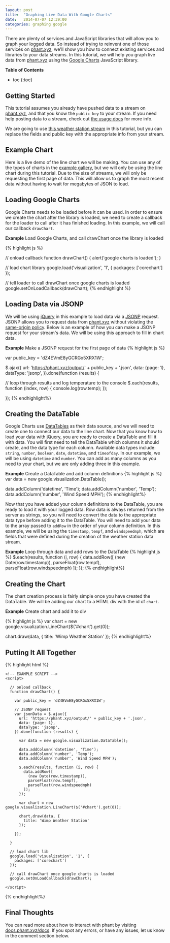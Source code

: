 ```yaml
---
layout: post
title:  "Graphing Live Data With Google Charts"
date:   2014-07-07 12:39:00
categories: graphing google
---
```


There are plenty of services and JavaScript libraries that will allow you to graph your logged data. So
instead of trying to reinvent one of those services on [phant.xyz](https://phant.xyz), 
we'll show you how to connect existing services and libraries to your data streams.
In this tutorial, we will help you graph live data from [phant.xyz](https://phant.xyz)
using the [Google Charts](https://developers.google.com/chart/) JavaScript library.

**Table of Contents**

* toc
{:toc}

## Getting Started
This tutorial assumes you already have pushed data to a stream on [phant.xyz](https://phant.xyz),
and that you know the `public key` to your stream.  If you need help posting data to a stream, check out
[the usage docs](/docs) for more info.

We are going to use [this weather station stream](https://phant.xyz/streams/dZ4EVmE8yGCRGx5XRX1W) in this
tutorial, but you can replace the fields and public key with the appropriate info from your stream.

## Example Chart
Here is a live demo of the line chart we will be making.  You can use any of the types of charts in the
[example gallery](https://google-developers.appspot.com/chart/interactive/docs/gallery), but we will only
be using the line chart during this tutorial.  Due to the size of streams, we will only be requesting the
first page of data.  This will allow us to graph the most recent data without having to wait for megabytes of
JSON to load.

<div id="chart" style="width: 100%"></div>
<script src="//ajax.googleapis.com/ajax/libs/jquery/1.11.1/jquery.min.js"></script>
<script src="https://www.google.com/jsapi"></script>
<script>

function drawChart() {

  var jsonData = $.ajax({
    url: 'https://phant.xyz/output/dZ4EVmE8yGCRGx5XRX1W.json',
    data: {page: 1},
    dataType: 'jsonp',
  }).done(function (results) {

    var data = new google.visualization.DataTable();

    data.addColumn('datetime', 'Time');
    data.addColumn('number', 'Temp');
    data.addColumn('number', 'Wind Speed MPH');

    $.each(results, function (i, v) {
      data.addRow([
        (new Date(v.timestamp)),
        parseFloat(v.tempf),
        parseFloat(v.windspeedmph)
      ]);
    });

    var chart = new google.visualization.LineChart($('#chart').get(0));

    chart.draw(data, {
      title: 'Wimp Weather Station'
    });

  });

}

google.load('visualization', '1', {
  packages: ['corechart']
});
google.setOnLoadCallback(drawChart);

</script>

## Loading Google Charts
Google Charts needs to be loaded before it can be used. In order to ensure we create the chart after the library is
loaded, we need to create a callback for the loader to call after it has finished loading. In this example, we
will call our callback `drawChart`.

**Example** Load Google Charts, and call drawChart once the library is loaded

{% highlight js %}

// onload callback
function drawChart() {
  alert('google charts is loaded');
}

// load chart library
google.load('visualization', '1', {
  packages: ['corechart']
});

// tell loader to call drawChart once google charts is loaded
google.setOnLoadCallback(drawChart);
{% endhighlight %}

## Loading Data via JSONP
We will be using [jQuery](https://jquery.com/) in this example to load data via a [JSONP](https://en.wikipedia.org/wiki/JSONP)
request.  JSONP allows you to request data from [phant.xyz](https://phant.xyz) without violating the
[same-origin policy](https://en.wikipedia.org/wiki/Same-origin_policy). Below is an example of how you can make a JSONP
request for your stream's data.  We will be using this approach to fill in chart data.

**Example** Make a JSONP request for the first page of data
{% highlight js %}

var public_key = 'dZ4EVmE8yGCRGx5XRX1W';

$.ajax({
  url: 'https://phant.xyz/output/' + public_key + '.json',
  data: {page: 1},
  dataType: 'jsonp',
}).done(function (results) {

  // loop through results and log temperature to the console
  $.each(results, function (index, row) {
    console.log(row.temp);
  });

});
{% endhighlight%}

## Creating the DataTable
Google Charts use [DataTables](https://google-developers.appspot.com/chart/interactive/docs/reference#DataTable)
as their data source, and we will need to create one to connect our data to the line chart. Now that you know how to load your data with jQuery,
you are ready to create a DataTable and fill it with data.  You will first need to tell the DataTable which columns it should create,
and the data type for each column.  Available data types include: `string`, `number`, `boolean`, `date`, `datetime`, and `timeofday`.
In our example, we will be using `datetime` and `number`. You can add as many columns as you need to your chart, but we are only adding three in this example.

**Example** Create a DataTable and add column definitions
{% highlight js %}
var data = new google.visualization.DataTable();

data.addColumn('datetime', 'Time');
data.addColumn('number', 'Temp');
data.addColumn('number', 'Wind Speed MPH');
{% endhighlight%}

Now that you have added your column definitions to the DataTable, you are ready to load it with your logged data. Row data
is always returned from the server as strings, so you will need to convert the data to the appropriate data type before
adding it to the DataTable.  You will need to add your data to the array passed to `addRow` in the order of your column
definition.  In this example, we will be using the `timestamp`, `tempf`, and `windspeedmph`, which are
fields that were defined during the creation of the weather station data stream.

**Example** Loop through data and add rows to the DataTable
{% highlight js %}
$.each(results, function (i, row) {
  data.addRow([
    (new Date(row.timestamp)),
    parseFloat(row.tempf),
    parseFloat(row.windspeedmph)
  ]);
});
{% endhighlight%}

## Creating the Chart
The chart creation process is fairly simple once you have created the DataTable.  We will be adding our chart
to a HTML div with the id of `chart`.

**Example** Create chart and add it to div

{% highlight js %}
var chart = new google.visualization.LineChart($('#chart').get(0));

chart.draw(data, {
  title: 'Wimp Weather Station'
});
{% endhighlight%}

## Putting It All Together
{% highlight html %}
<!DOCTYPE html>
<html>
  <head>
    <!-- EXTERNAL LIBS-->
    <script src="https://ajax.googleapis.com/ajax/libs/jquery/1.11.1/jquery.min.js"></script>
    <script src="https://www.google.com/jsapi"></script>

    <!-- EXAMPLE SCRIPT -->
    <script>

      // onload callback
      function drawChart() {

        var public_key = 'dZ4EVmE8yGCRGx5XRX1W';

        // JSONP request
        var jsonData = $.ajax({
          url: 'https://phant.xyz/output/' + public_key + '.json',
          data: {page: 1},
          dataType: 'jsonp',
        }).done(function (results) {

          var data = new google.visualization.DataTable();

          data.addColumn('datetime', 'Time');
          data.addColumn('number', 'Temp');
          data.addColumn('number', 'Wind Speed MPH');

          $.each(results, function (i, row) {
            data.addRow([
              (new Date(row.timestamp)),
              parseFloat(row.tempf),
              parseFloat(row.windspeedmph)
            ]);
          });

          var chart = new google.visualization.LineChart($('#chart').get(0));

          chart.draw(data, {
            title: 'Wimp Weather Station'
          });

        });

      }

      // load chart lib
      google.load('visualization', '1', {
        packages: ['corechart']
      });

      // call drawChart once google charts is loaded
      google.setOnLoadCallback(drawChart);

    </script>

  </head>
  <body>
    <div id="chart" style="width: 100%;"></div>
  </body>
</html>
{% endhighlight%}

## Final Thoughts
You can read more about how to interact with phant by visiting [docs.phant.xyz/docs](/docs). If you spot any errors, or have any issues,
let us know in the comment section below.
